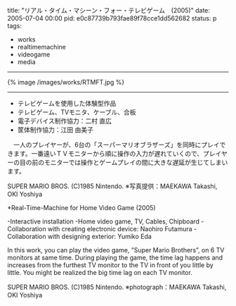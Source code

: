 title: "リアル・タイム・マシーン・フォー・テレビゲーム　(2005)"
date: 2005-07-04 00:00
pid: e0c87739b793fae89f78cce1dd562682
status: p
tags:
- works
- realtimemachine
- videogame
- media
---

{% image /images/works/RTMFT.jpg %}

---

- テレビゲームを使用した体験型作品
- テレビゲーム、TVモニタ、ケーブル、合板
- 電子デバイス制作協力：二村 直広
- 筐体制作協力：江田 由美子

　一人のプレイヤーが、6台の「スーパーマリオブラザーズ」を同時にプレイできます。一番遠いＴＶモニターから順に操作の入力が遅れていくので、プレイヤーの目の前のモニターでは操作とゲームプレイの間に大きな遅延が生じてしまいます。

SUPER MARIO BROS.     (C)1985 Nintendo.
※写真提供：MAEKAWA Takashi, OKI Yoshiya

*Real-Time-Machine for Home Video Game (2005)

-Interactive installation
-Home video game, TV, Cables, Chipboard
-Collaboration with creating electronic device: Naohiro Futamura
-Collaboration with designing exterior: Yumiko Eda

In this work, you can play the video game, ”Super Mario Brothers”, on 6 TV monitors at same time. During playing the game, the time lag happens and increases from the furthest TV monitor to the TV in front of you little by little. You might be realized the big time lag on each TV monitor.

SUPER MARIO BROS.     (C)1985 Nintendo.
※photograph：MAEKAWA Takashi, OKI Yoshiya
